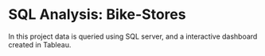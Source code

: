 #  SQL Analysis: Bike-Stores

 In this project data is queried using SQL server, and a interactive dashboard created in Tableau.

